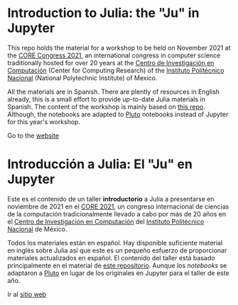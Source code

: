 # Introduction to Julia: the "Ju" in Jupyter

This repo holds the material for a workshop to be held on November 2021 at the [CORE Congress 2021](http://www.core.ipn.mx/), an international congress in computer science traditionally hosted for over 20 years at the [Centro de Investigación en Computación](https://www.cic.ipn.mx/) (Center for Computing Research) of the [Instituto Politécnico Nacional](https://www.ipn.mx) (National Polytechnic Institute) of Mexico.

All the materials are in Spanish. There are plently of resources in English already, this is a small effort to provide up-to-date Julia materials in Spanish. The content of the workshop is mainly based on [this repo](https://github.com/JuliaAcademy/Introduction-to-Julia). Although, the notebooks are adapted to [Pluto](https://github.com/fonsp/Pluto.jl) notebooks instead of Jupyter for this year's workshop.

Go to the [website](https://ccaballeroh.github.io/Julia_CORE2021/)

# Introducción a Julia: El "Ju" en Jupyter

Este es el contenido de un taller **introductorio** a Julia a presentarse en noviembre de 2021 en el [CORE 2021](http://www.core.ipn.mx/), un congreso internacional de ciencias de la computación tradicionalmente llevado a cabo por más de 20 años en el [Centro de Investigación en Computación](https://www.cic.ipn.mx/) del [Instituto Politécnico Nacional](https://www.ipn.mx) de México.

Todos los materiales están en español. Hay disponible suficiente material en inglés sobre Julia así que este es un pequeño esfuerzo de proporcionar materiales actualizados en español. El contenido del taller está basado principalmente en el material de [este repositorio](https://github.com/JuliaAcademy/Introduction-to-Julia). Aunque los _notebooks_ se adaptaron a [Pluto](https://github.com/fonsp/Pluto.jl) en lugar de los originales en Jupyter para el taller de este año.

Ir al [sitio web](https://ccaballeroh.github.io/Julia_CORE2021/)

